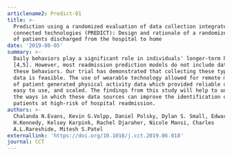 ```yaml
---
articlename2: Predict-01
title: >-
  Prediction using a randomized evaluation of data collection integrated through
  connected technologies (PREDICT): Design and rationale of a randomized trial
  of patients discharged from the hospital to home
date: '2019-08-05'
summary: >-
  Daily behaviors play a significant role in individuals' longer-term health
  [4,5]. However, most readmission prediction models do not include data about
  these behaviors. Our trial has demonstrated that collecting these types of
  data is feasible. The use of wearable technology allowed for remote monitoring
  of patient generated physical activity data which provided reliable data, was
  easy to use, and scaled. The findings from this study will help to understand
  the ways in which these data sources can improve the identification of
  patients at high-risk of hospital readmission.
authors: >-
  Chalanda N.Evans, Kevin G.Volpp, Daniel Polsky, Dylan S. Small, Edward
  H.Kennedy, Kelsey Karpink, Rachel Djaraher, Nicole Mansi, Charles
  A.L.Rareshide, Mitesh S.Patel
externallink: 'https://doi.org/10.1016/j.cct.2019.06.018'
journal: CCT
---
```


